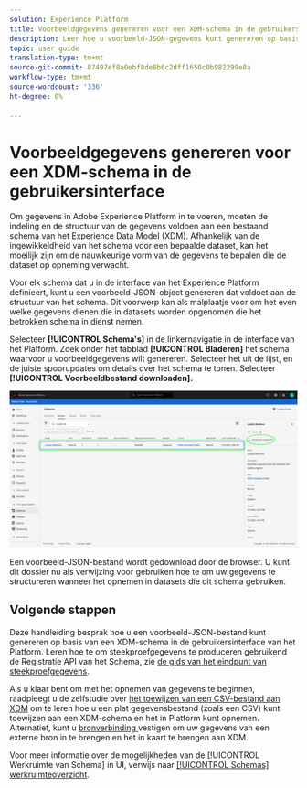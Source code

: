 ```yaml
---
solution: Experience Platform
title: Voorbeeldgegevens genereren voor een XDM-schema in de gebruikersinterface
description: Leer hoe u voorbeeld-JSON-gegevens kunt genereren op basis van een bestaand schema in de Adobe Experience Platform-gebruikersinterface.
topic: user guide
translation-type: tm+mt
source-git-commit: 87497ef8a0ebf8de8b6c2dff1650c0b982299e8a
workflow-type: tm+mt
source-wordcount: '336'
ht-degree: 0%

---
```



# Voorbeeldgegevens genereren voor een XDM-schema in de gebruikersinterface

Om gegevens in Adobe Experience Platform in te voeren, moeten de indeling en de structuur van de gegevens voldoen aan een bestaand schema van het Experience Data Model (XDM). Afhankelijk van de ingewikkeldheid van het schema voor een bepaalde dataset, kan het moeilijk zijn om de nauwkeurige vorm van de gegevens te bepalen die de dataset op opneming verwacht.

Voor elk schema dat u in de interface van het Experience Platform definieert, kunt u een voorbeeld-JSON-object genereren dat voldoet aan de structuur van het schema. Dit voorwerp kan als malplaatje voor om het even welke gegevens dienen die in datasets worden opgenomen die het betrokken schema in dienst nemen.

Selecteer **[!UICONTROL Schema&#39;s]** in de linkernavigatie in de interface van het Platform. Zoek onder het tabblad **[!UICONTROL Bladeren]** het schema waarvoor u voorbeeldgegevens wilt genereren. Selecteer het uit de lijst, en de juiste spoorupdates om details over het schema te tonen. Selecteer **[!UICONTROL Voorbeeldbestand downloaden].**

![](../images/ui/sample/sample-data.png)

Een voorbeeld-JSON-bestand wordt gedownload door de browser. U kunt dit dossier nu als verwijzing voor gebruiken hoe te om uw gegevens te structureren wanneer het opnemen in datasets die dit schema gebruiken.

## Volgende stappen

Deze handleiding besprak hoe u een voorbeeld-JSON-bestand kunt genereren op basis van een XDM-schema in de gebruikersinterface van het Platform. Leren hoe te om steekproefgegevens te produceren gebruikend de Registratie API van het Schema, zie [de gids van het eindpunt van steekproefgegevens](../api/sample-data.md).

Als u klaar bent om met het opnemen van gegevens te beginnen, raadpleegt u de zelfstudie over [het toewijzen van een CSV-bestand aan XDM](../../ingestion/tutorials/map-a-csv-file.md) om te leren hoe u een plat gegevensbestand (zoals een CSV) kunt toewijzen aan een XDM-schema en het in Platform kunt opnemen. Alternatief, kunt u [bronverbinding ](../../sources/home.md) vestigen om uw gegevens van een externe bron in te brengen en het in kaart te brengen aan XDM.

Voor meer informatie over de mogelijkheden van de [!UICONTROL Werkruimte van Schema] in UI, verwijs naar [[!UICONTROL Schemas] werkruimteoverzicht](./overview.md).
